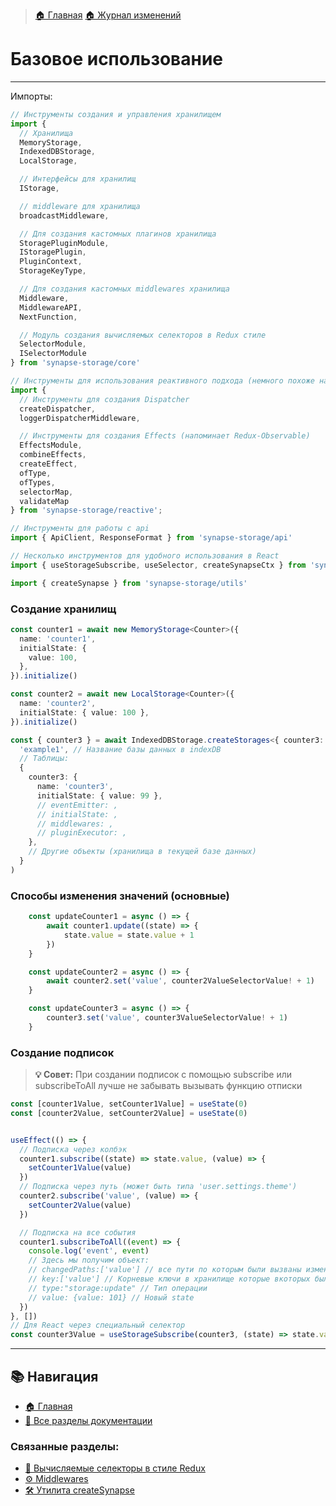> [🏠 Главная](./README.md)
> [🏠 Журнал изменений](../../CHANGELOG.md)

# Базовое использование
___

Импорты:
```typescript
// Инструменты создания и управления хранилищем
import {
  // Хранилища
  MemoryStorage,
  IndexedDBStorage,
  LocalStorage,

  // Интерфейсы для хранилищ
  IStorage,

  // middleware для хранилища
  broadcastMiddleware,

  // Для создания кастомных плагинов хранилища
  StoragePluginModule,
  IStoragePlugin,
  PluginContext,
  StorageKeyType,

  // Для создания кастомных middlewares хранилища
  Middleware,
  MiddlewareAPI,
  NextFunction,

  // Модуль создания вычисляемых селекторов в Redux стиле
  SelectorModule,
  ISelectorModule
} from 'synapse-storage/core'

// Инструменты для использования реактивного подхода (немного похоже на Redux-Observable)
import { 
  // Инструменты для создания Dispatcher
  createDispatcher,
  loggerDispatcherMiddleware,

  // Инструменты для создания Effects (напоминает Redux-Observable)
  EffectsModule, 
  combineEffects, 
  createEffect,
  ofType,
  ofTypes,
  selectorMap,
  validateMap
} from 'synapse-storage/reactive';

// Инструменты для работы с api
import { ApiClient, ResponseFormat } from 'synapse-storage/api'

// Несколько инструментов для удобного использования в React
import { useStorageSubscribe, useSelector, createSynapseCtx } from 'synapse-storage/react'

import { createSynapse } from 'synapse-storage/utils'
```

### Создание хранилищ

```typescript
const counter1 = await new MemoryStorage<Counter>({
  name: 'counter1',
  initialState: {
    value: 100,
  },
}).initialize()
```


```typescript
const counter2 = await new LocalStorage<Counter>({
  name: 'counter2',
  initialState: { value: 100 },
}).initialize()
```


```typescript
const { counter3 } = await IndexedDBStorage.createStorages<{ counter3: Counter }>(
  'example1', // Название базы данных в indexDB
  // Таблицы:
  {
    counter3: {
      name: 'counter3',
      initialState: { value: 99 },
      // eventEmitter: ,
      // initialState: ,
      // middlewares: ,
      // pluginExecutor: ,
    },
    // Другие объекты (хранилища в текущей базе данных)
  }
)
```


### Способы изменения значений (основные)

```typescript
    const updateCounter1 = async () => {
        await counter1.update((state) => {
            state.value = state.value + 1
        })
    }

    const updateCounter2 = async () => {
        await counter2.set('value', counter2ValueSelectorValue! + 1)
    }

    const updateCounter3 = async () => {
        counter3.set('value', counter3ValueSelectorValue! + 1)
    }
```

### Создание подписок

> **💡 Совет:**
При создании подписок с помощью subscribe или subscribeToAll лучше не забывать вызывать функцию отписки
>
```jsx
const [counter1Value, setCounter1Value] = useState(0)
const [counter2Value, setCounter2Value] = useState(0)


useEffect(() => {
  // Подписка через колбэк
  counter1.subscribe((state) => state.value, (value) => {
    setCounter1Value(value)
  })
  // Подписка через путь (может быть типа 'user.settings.theme')
  counter2.subscribe('value', (value) => {
    setCounter2Value(value)
  })

  // Подписка на все события
  counter1.subscribeToAll((event) => {
    console.log('event', event)
    // Здесь мы получим объект:
    // changedPaths:['value'] // все пути по которым были вызваны изменения (['prop1.prop2', 'prop44.prop.555.prop.666'])
    // key:['value'] // Корневые ключи в хранилище которые вкоторых были изменения
    // type:"storage:update" // Тип операции
    // value: {value: 101} // Новый state
  })
}, [])
// Для React через специальный селектор
const counter3Value = useStorageSubscribe(counter3, (state) => state.value)
```

---

## 📚 Навигация

- [🏠 Главная](./README.md)
- [📖 Все разделы документации](./README.md#-документация)

### Связанные разделы:
- [🧮 Вычисляемые селекторы в стиле Redux](./redux-selectors.md)
- [⚙️ Middlewares](./middlewares.md)
- [🛠️ Утилита createSynapse](./create-synapse.md)
